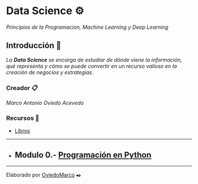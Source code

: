 # Data Science ⚙️

_Principios de la Programacion, Machine Learning y Deep Learning_

## Introducción 🚀

_La **Data Science** se encarga de estudiar de dónde viene la información, qué representa y cómo se puede convertir en un recurso valioso en la creación de negocios y estrategias._

### Creador 📋

_Marco Antonio Oviedo Acevedo_ 

### Recursos 📖

* [Libros](https://github.com/mayraberrones94/Ciencia_de_Datos/tree/master/Mineria-datos/Libros) 

___
*   ## Modulo 0.- [Programación en Python](https://github.com/OviedoMarco/DataScience/tree/Python-%F0%9F%90%8D)

---
Elaborado por [OviedoMarco](https://github.com/OviedoMarco) ✒️
